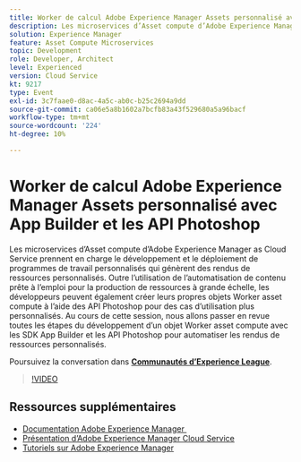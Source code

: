 ```yaml
---
title: Worker de calcul Adobe Experience Manager Assets personnalisé avec App Builder et les API Photoshop
description: Les microservices d’Asset compute d’Adobe Experience Manager as Cloud Service prennent en charge le développement et le déploiement de programmes de travail personnalisés qui génèrent des rendus de ressources personnalisés. Outre l’utilisation de l’automatisation de contenu prête à l’emploi pour la production de ressources à grande échelle, les développeurs peuvent également créer leurs propres objets Worker asset compute à l’aide des API Photoshop pour des cas d’utilisation plus personnalisés. Au cours de cette session, nous allons passer en revue toutes les étapes du développement d’un objet Worker asset compute avec les SDK App Builder et les API Photoshop pour automatiser les rendus de ressources personnalisés.
solution: Experience Manager
feature: Asset Compute Microservices
topic: Development
role: Developer, Architect
level: Experienced
version: Cloud Service
kt: 9217
type: Event
exl-id: 3c7faae0-d8ac-4a5c-ab0c-b25c2694a9dd
source-git-commit: ca06e5a8b1602a7bcfb83a43f529680a5a96bacf
workflow-type: tm+mt
source-wordcount: '224'
ht-degree: 10%

---
```


# Worker de calcul Adobe Experience Manager Assets personnalisé avec App Builder et les API Photoshop

Les microservices d’Asset compute d’Adobe Experience Manager as Cloud Service prennent en charge le développement et le déploiement de programmes de travail personnalisés qui génèrent des rendus de ressources personnalisés. Outre l’utilisation de l’automatisation de contenu prête à l’emploi pour la production de ressources à grande échelle, les développeurs peuvent également créer leurs propres objets Worker asset compute à l’aide des API Photoshop pour des cas d’utilisation plus personnalisés. Au cours de cette session, nous allons passer en revue toutes les étapes du développement d’un objet Worker asset compute avec les SDK App Builder et les API Photoshop pour automatiser les rendus de ressources personnalisés.

Poursuivez la conversation dans **[Communautés d’Experience League](https://adobe.ly/3F6f5sG)**.

>[!VIDEO](https://video.tv.adobe.com/v/337769/?quality=12&learn=on&hidetitle=true)

## Ressources supplémentaires

- [Documentation Adobe Experience Manager ](https://experienceleague.adobe.com/docs/experience-manager-cloud-service.html?lang=fr)
- [Présentation d’Adobe Experience Manager Cloud Service](https://experienceleague.adobe.com/docs/experience-manager-cloud-service/overview/home.html?lang=fr)
- [Tutoriels sur Adobe Experience Manager](https://experienceleague.adobe.com/docs/experience-manager-tutorials.html?lang=fr)
